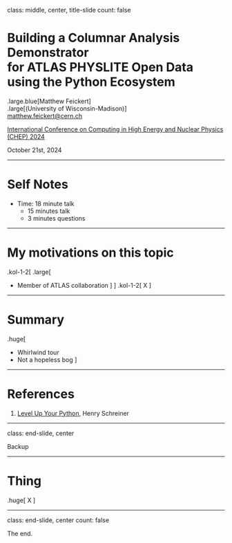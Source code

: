 class: middle, center, title-slide
count: false

# Building a Columnar Analysis Demonstrator<br>for ATLAS PHYSLITE Open Data<br>using the Python Ecosystem
.large.blue[Matthew Feickert]<br>
.large[(University of Wisconsin-Madison)]
<br>
[matthew.feickert@cern.ch](mailto:matthew.feickert@cern.ch)
<br>

[International Conference on Computing in High Energy and Nuclear Physics (CHEP) 2024](https://indico.cern.ch/event/1338689/contributions/6015915/)

October 21st, 2024

---
# Self Notes

* Time: 18 minute talk
   - 15 minutes talk
   - 3 minutes questions

---
# My motivations on this topic

.kol-1-2[
.large[
* Member of ATLAS collaboration
]
]
.kol-1-2[
   X
]

---
# Summary

.huge[
* Whirlwind tour
* Not a hopeless bog
]

---
# References

1. [Level Up Your Python](https://henryiii.github.io/level-up-your-python/), Henry Schreiner

---
class: end-slide, center

Backup

---
# Thing

.huge[
X
]

---

class: end-slide, center
count: false

The end.

